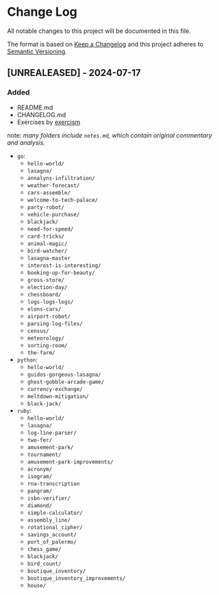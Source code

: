 # Change Log
All notable changes to this project will be documented in this file.
 
The format is based on [Keep a Changelog](http://keepachangelog.com/)
and this project adheres to [Semantic Versioning](http://semver.org/).
 
## [UNREALEASED] - 2024-07-17
### Added
- README.md
- CHANGELOG.md
- Exercises by [exercism](https://exercism.org) 

note: _many folders include `notes.md`, which contain original commentary and analysis._

- `go`:
    - `hello-world/`
    - `lasagna/`
    - `annalyns-infiltration/`
    - `weather-forecast/`
    - `cars-assemble/`
    - `welcome-to-tech-palace/`
    - `party-robot/` 
    - `vehicle-purchase/`
    - `blackjack/`
    - `need-for-speed/`
    - `card-tricks/`
    - `animal-magic/`
    - `bird-watcher/`
    - `lasagna-master`
    - `interest-is-interesting/`
    - `booking-up-for-beauty/`
    - `gross-store/`
    - `election-day/`
    - `chessboard/`
    - `logs-logs-logs/`
    - `elons-cars/`
    - `airport-robot/`
    - `parsing-log-files/`
    - `census/`
    - `meteorology/`
    - `sorting-room/`
    - `the-farm/`
- `python`:
    - `hello-world/`
    - `guidos-gorgeous-lasagna/`
    - `ghost-gobble-arcade-game/`
    - `currency-exchange/`
    - `meltdown-mitigation/`
    - `black-jack/`
- `ruby`: 
    - `hello-world/`
    - `lasagna/`
    - `log-line-parser/`
    - `two-fer/`
    - `amusement-park/`
    - `tournament/`
    - `amusement-park-improvements/`
    - `acronym/`
	- `isogram/`
	- `rna-transcription`
	- `pangram/`
	- `isbn-verifier/`
	- `diamond/`
	- `simple-calculator/`
	- `assembly_line/`
	- `rotational_cipher/`
    - `savings_account/`
    - `port_of_palermo/`
    - `chess_game/`
    - `blackjack/`
    - `bird_count/`
    - `boutique_inventory/`
    - `boutique_inventory_improvements/`
    - `house/`
